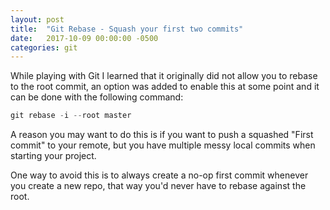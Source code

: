 ```yaml
---
layout: post
title:  "Git Rebase - Squash your first two commits"
date:   2017-10-09 00:00:00 -0500
categories: git
---
```


While playing with Git I learned that it originally did not allow you to rebase to the root commit, an option was added to enable this at some point and it
can be done with the following command:

```csharp
git rebase -i --root master
```

A reason you may want to do this is if you want to push a squashed "First commit" to your remote, but you have multiple messy local commits when starting your
project.

One way to avoid this is to always create a no-op first commit whenever you create a new repo, that way you'd never have to rebase against the root.